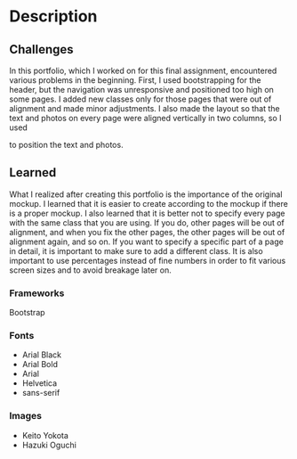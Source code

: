 # Description

## Challenges 
In this portfolio, which I worked on for this final assignment, encountered various problems in the beginning. First, I used bootstrapping for the header, but the navigation was unresponsive and positioned too high on some pages. I added new classes only for those pages that were out of alignment and made minor adjustments. I also made the layout so that the text and photos on every page were aligned vertically in two columns, so I used <div class="row"><div class="col-lg-6"> to position the text and photos.

##  Learned
What I realized after creating this portfolio is the importance of the original mockup. I learned that it is easier to create according to the mockup if there is a proper mockup. I also learned that it is better not to specify every page with the same class that you are using. If you do, other pages will be out of alignment, and when you fix the other pages, the other pages will be out of alignment again, and so on. If you want to specify a specific part of a page in detail, it is important to make sure to add a different class.
It is also important to use percentages instead of fine numbers in order to fit various screen sizes and to avoid breakage later on.

### Frameworks
Bootstrap

### Fonts
* Arial Black 
* Arial Bold
* Arial
* Helvetica
* sans-serif

### Images 
* Keito Yokota
* Hazuki Oguchi





